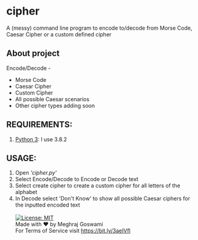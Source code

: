 # cipher
A (messy) command line program to encode to/decode from Morse Code, Caesar Cipher or a custom defined cipher
## About project
Encode/Decode -
  - Morse Code
  - Caesar Cipher
  - Custom Cipher
  - All possible Caesar scenarios
  - Other cipher types adding soon
## REQUIREMENTS:
1. [Python 3](https://www.python.org/downloads/): I use 3.8.2
## USAGE:
1. Open *'cipher.py'*
2. Select Encode/Decode to Encode or Decode text
3. Select create cipher to create a custom cipher for all letters of the alphabet
4. In Decode select 'Don't Know' to show all possible Caesar ciphers for the inputted encoded text
\
\
[![License: MIT](https://img.shields.io/badge/License-MIT-yellow.svg)](https://opensource.org/licenses/MIT)<br>
Made with :heart: by Meghraj Goswami<br>
For Terms of Service visit https://bit.ly/3aeIVfl
